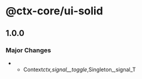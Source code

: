 # @ctx-core/ui-solid

## 1.0.0

### Major Changes

- - Context*ctx,signal\_\_toggle*,Singleton\_,signal_T
